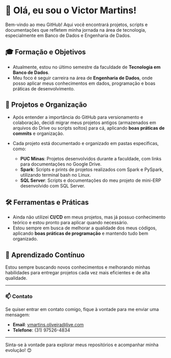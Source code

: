 # 👋 Olá, eu sou o Victor Martins!  

Bem-vindo ao meu GitHub! Aqui você encontrará projetos, scripts e documentações que refletem minha jornada na área de tecnologia, especialmente em Banco de Dados e Engenharia de Dados.  

## 🎓 Formação e Objetivos  
- Atualmente, estou no último semestre da faculdade de **Tecnologia em Banco de Dados**.  
- Meu foco é seguir carreira na área de **Engenharia de Dados**, onde posso aplicar meus conhecimentos em dados, programação e boas práticas de desenvolvimento.  

## 🚀 Projetos e Organização  

- Após entender a importância do GitHub para versionamento e colaboração, decidi migrar meus projetos antigos (armazenados em arquivos do Drive ou scripts soltos) para cá, aplicando **boas práticas de commits** e organização.  

- Cada projeto está documentado e organizado em pastas específicas, como:  
  - **PUC Minas**: Projetos desenvolvidos durante a faculdade, com links para documentações no Google Drive.  
  - **Spark**: Scripts e prints de projetos realizados com Spark e PySpark, utilizando terminal bash no Linux.  
  - **SQL Server**: Scripts e documentações do meu projeto de mini-ERP desenvolvido com SQL Server.  

## 🛠️ Ferramentas e Práticas  
- Ainda não utilizei **CI/CD** em meus projetos, mas já possuo conhecimento teórico e estou pronto para aplicar quando necessário.  
- Estou sempre em busca de melhorar a qualidade dos meus códigos, aplicando **boas práticas de programação** e mantendo tudo bem organizado.  

## 🌱 Aprendizado Contínuo  
Estou sempre buscando novos conhecimentos e melhorando minhas habilidades para entregar projetos cada vez mais eficientes e de alta qualidade.  

---

### 📫 Contato  
Se quiser entrar em contato comigo, fique à vontade para me enviar uma mensagem:  
- **Email**: [vmartins.oliveira@live.com](mailto:vmartins.oliveira@live.com)  
- **Telefone**: (31) 97526-4834  

---

Sinta-se à vontade para explorar meus repositórios e acompanhar minha evolução! 😊  
